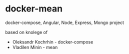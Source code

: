 # docker-mean
docker-compose, Angular, Node, Express, Mongo project

based on knolege of 
- Oleksandr Kochrhin - docker-compose 
- Vladilen Minin - mean


